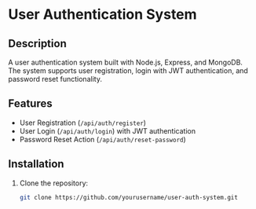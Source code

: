 # User Authentication System

## Description
A user authentication system built with Node.js, Express, and MongoDB. The system supports user registration, login with JWT authentication, and password reset functionality.

## Features
- User Registration (`/api/auth/register`)
- User Login (`/api/auth/login`) with JWT authentication
- Password Reset Action (`/api/auth/reset-password`)

## Installation
1. Clone the repository:
   ```bash
   git clone https://github.com/yourusername/user-auth-system.git
